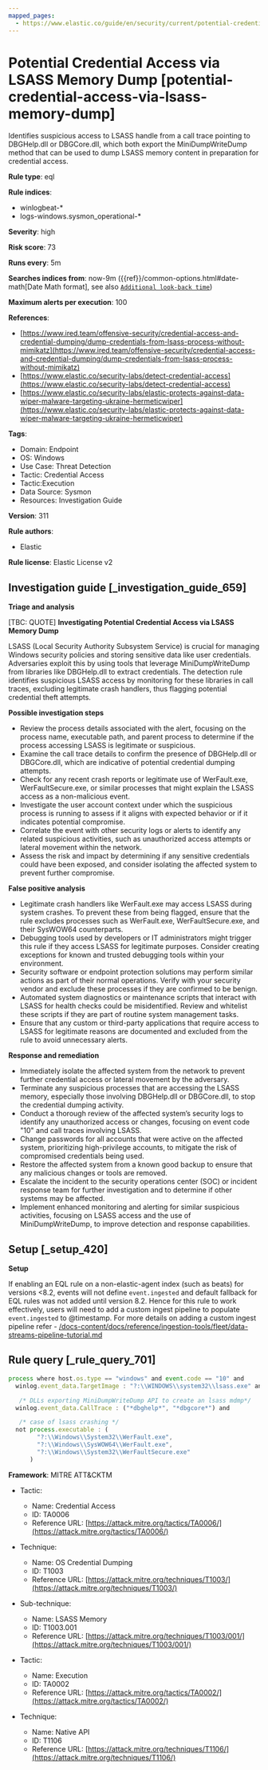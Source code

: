 ```yaml
---
mapped_pages:
  - https://www.elastic.co/guide/en/security/current/potential-credential-access-via-lsass-memory-dump.html
---
```


# Potential Credential Access via LSASS Memory Dump [potential-credential-access-via-lsass-memory-dump]

Identifies suspicious access to LSASS handle from a call trace pointing to DBGHelp.dll or DBGCore.dll, which both export the MiniDumpWriteDump method that can be used to dump LSASS memory content in preparation for credential access.

**Rule type**: eql

**Rule indices**:

* winlogbeat-*
* logs-windows.sysmon_operational-*

**Severity**: high

**Risk score**: 73

**Runs every**: 5m

**Searches indices from**: now-9m ({{ref}}/common-options.html#date-math[Date Math format], see also [`Additional look-back time`](docs-content://solutions/security/detect-and-alert/create-detection-rule.md#rule-schedule))

**Maximum alerts per execution**: 100

**References**:

* [https://www.ired.team/offensive-security/credential-access-and-credential-dumping/dump-credentials-from-lsass-process-without-mimikatz](https://www.ired.team/offensive-security/credential-access-and-credential-dumping/dump-credentials-from-lsass-process-without-mimikatz)
* [https://www.elastic.co/security-labs/detect-credential-access](https://www.elastic.co/security-labs/detect-credential-access)
* [https://www.elastic.co/security-labs/elastic-protects-against-data-wiper-malware-targeting-ukraine-hermeticwiper](https://www.elastic.co/security-labs/elastic-protects-against-data-wiper-malware-targeting-ukraine-hermeticwiper)

**Tags**:

* Domain: Endpoint
* OS: Windows
* Use Case: Threat Detection
* Tactic: Credential Access
* Tactic:Execution
* Data Source: Sysmon
* Resources: Investigation Guide

**Version**: 311

**Rule authors**:

* Elastic

**Rule license**: Elastic License v2

## Investigation guide [_investigation_guide_659]

**Triage and analysis**

[TBC: QUOTE]
**Investigating Potential Credential Access via LSASS Memory Dump**

LSASS (Local Security Authority Subsystem Service) is crucial for managing Windows security policies and storing sensitive data like user credentials. Adversaries exploit this by using tools that leverage MiniDumpWriteDump from libraries like DBGHelp.dll to extract credentials. The detection rule identifies suspicious LSASS access by monitoring for these libraries in call traces, excluding legitimate crash handlers, thus flagging potential credential theft attempts.

**Possible investigation steps**

* Review the process details associated with the alert, focusing on the process name, executable path, and parent process to determine if the process accessing LSASS is legitimate or suspicious.
* Examine the call trace details to confirm the presence of DBGHelp.dll or DBGCore.dll, which are indicative of potential credential dumping attempts.
* Check for any recent crash reports or legitimate use of WerFault.exe, WerFaultSecure.exe, or similar processes that might explain the LSASS access as a non-malicious event.
* Investigate the user account context under which the suspicious process is running to assess if it aligns with expected behavior or if it indicates potential compromise.
* Correlate the event with other security logs or alerts to identify any related suspicious activities, such as unauthorized access attempts or lateral movement within the network.
* Assess the risk and impact by determining if any sensitive credentials could have been exposed, and consider isolating the affected system to prevent further compromise.

**False positive analysis**

* Legitimate crash handlers like WerFault.exe may access LSASS during system crashes. To prevent these from being flagged, ensure that the rule excludes processes such as WerFault.exe, WerFaultSecure.exe, and their SysWOW64 counterparts.
* Debugging tools used by developers or IT administrators might trigger this rule if they access LSASS for legitimate purposes. Consider creating exceptions for known and trusted debugging tools within your environment.
* Security software or endpoint protection solutions may perform similar actions as part of their normal operations. Verify with your security vendor and exclude these processes if they are confirmed to be benign.
* Automated system diagnostics or maintenance scripts that interact with LSASS for health checks could be misidentified. Review and whitelist these scripts if they are part of routine system management tasks.
* Ensure that any custom or third-party applications that require access to LSASS for legitimate reasons are documented and excluded from the rule to avoid unnecessary alerts.

**Response and remediation**

* Immediately isolate the affected system from the network to prevent further credential access or lateral movement by the adversary.
* Terminate any suspicious processes that are accessing the LSASS memory, especially those involving DBGHelp.dll or DBGCore.dll, to stop the credential dumping activity.
* Conduct a thorough review of the affected system’s security logs to identify any unauthorized access or changes, focusing on event code "10" and call traces involving LSASS.
* Change passwords for all accounts that were active on the affected system, prioritizing high-privilege accounts, to mitigate the risk of compromised credentials being used.
* Restore the affected system from a known good backup to ensure that any malicious changes or tools are removed.
* Escalate the incident to the security operations center (SOC) or incident response team for further investigation and to determine if other systems may be affected.
* Implement enhanced monitoring and alerting for similar suspicious activities, focusing on LSASS access and the use of MiniDumpWriteDump, to improve detection and response capabilities.


## Setup [_setup_420]

**Setup**

If enabling an EQL rule on a non-elastic-agent index (such as beats) for versions <8.2, events will not define `event.ingested` and default fallback for EQL rules was not added until version 8.2. Hence for this rule to work effectively, users will need to add a custom ingest pipeline to populate `event.ingested` to @timestamp. For more details on adding a custom ingest pipeline refer - [/docs-content/docs/reference/ingestion-tools/fleet/data-streams-pipeline-tutorial.md](docs-content://reference/ingestion-tools/fleet/data-streams-pipeline-tutorial.md)


## Rule query [_rule_query_701]

```js
process where host.os.type == "windows" and event.code == "10" and
  winlog.event_data.TargetImage : "?:\\WINDOWS\\system32\\lsass.exe" and

   /* DLLs exporting MiniDumpWriteDump API to create an lsass mdmp*/
  winlog.event_data.CallTrace : ("*dbghelp*", "*dbgcore*") and

   /* case of lsass crashing */
  not process.executable : (
        "?:\\Windows\\System32\\WerFault.exe",
        "?:\\Windows\\SysWOW64\\WerFault.exe",
        "?:\\Windows\\System32\\WerFaultSecure.exe"
      )
```

**Framework**: MITRE ATT&CKTM

* Tactic:

    * Name: Credential Access
    * ID: TA0006
    * Reference URL: [https://attack.mitre.org/tactics/TA0006/](https://attack.mitre.org/tactics/TA0006/)

* Technique:

    * Name: OS Credential Dumping
    * ID: T1003
    * Reference URL: [https://attack.mitre.org/techniques/T1003/](https://attack.mitre.org/techniques/T1003/)

* Sub-technique:

    * Name: LSASS Memory
    * ID: T1003.001
    * Reference URL: [https://attack.mitre.org/techniques/T1003/001/](https://attack.mitre.org/techniques/T1003/001/)

* Tactic:

    * Name: Execution
    * ID: TA0002
    * Reference URL: [https://attack.mitre.org/tactics/TA0002/](https://attack.mitre.org/tactics/TA0002/)

* Technique:

    * Name: Native API
    * ID: T1106
    * Reference URL: [https://attack.mitre.org/techniques/T1106/](https://attack.mitre.org/techniques/T1106/)



